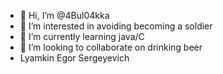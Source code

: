 - 👋 Hi, I’m @4Bul04kka
- 👀 I’m interested in avoiding becoming a soldier
- 🌱 I’m currently learning java/C
- 💞️ I’m looking to collaborate on drinking beer
- Lyamkin Egor Sergeyevich

<!---
4Bul04kka/4Bul04kka is a ✨ special ✨ repository because its `README.md` (this file) appears on your GitHub profile.
You can click the Preview link to take a look at your changes.
--->
